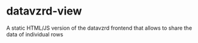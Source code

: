 # datavzrd-view
A static HTML/JS version of the datavzrd frontend that allows to share the data of individual rows

